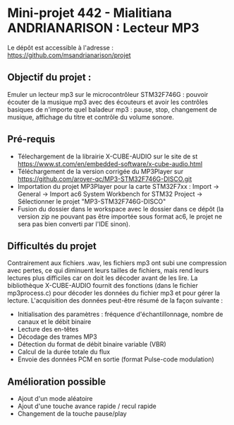 # Mini-projet 442 - Mialitiana ANDRIANARISON : Lecteur MP3

Le dépôt est accessible à l'adresse : https://github.com/msandrianarison/projet

## Objectif du projet : 
Emuler un lecteur mp3 sur le microcontrôleur STM32F746G : pouvoir écouter de la musique mp3 avec des écouteurs et avoir les contrôles basiques de n'importe quel baladeur mp3 : pause, stop, changement de musique, affichage du titre et contrôle du volume sonore.

## Pré-requis
- Télechargement de la librairie X-CUBE-AUDIO sur le site de st https://www.st.com/en/embedded-software/x-cube-audio.html
- Téléchargement de la version corrigée du MP3Player sur https://github.com/aroyer-qc/MP3-STM32F746G-DISCO.git
- Importation du projet MP3Player pour la carte STM32F7xx : Import -> General -> Import ac6 System Workbench for STM32 Project ->  Sélectionner le projet "MP3-STM32F746G-DISCO"
- Fusion du dossier dans le workspace avec le dossier dans ce dépôt (la version zip ne pouvant pas être importée sous format ac6, le projet ne sera pas bien converti par l'IDE sinon).

## Difficultés du projet 
Contrairement aux fichiers .wav, les fichiers mp3 ont subi une compression avec pertes, ce qui diminuent leurs tailles de fichiers, mais rend leurs lectures plus difficiles car on doit les décoder avant de les lire.
La bibliothèque X-CUBE-AUDIO fournit des fonctions (dans le fichier mp3process.c) pour décoder les données du fichier mp3 et pour gérer la lecture. L'acquisition des données peut-être résumé de la façon suivante :
- Initialisation des paramètres : fréquence d'échantillonnage, nombre de canaux et le débit binaire 
- Lecture des en-têtes
- Décodage des trames MP3 
- Détection du format de débit binaire variable (VBR)
- Calcul de la durée totale du flux
- Envoie des données PCM en sortie (format Pulse-code modulation)

## Amélioration possible
- Ajout d'un mode aléatoire
- Ajout d'une touche avance rapide / recul rapide
- Changement de la touche pause/play
